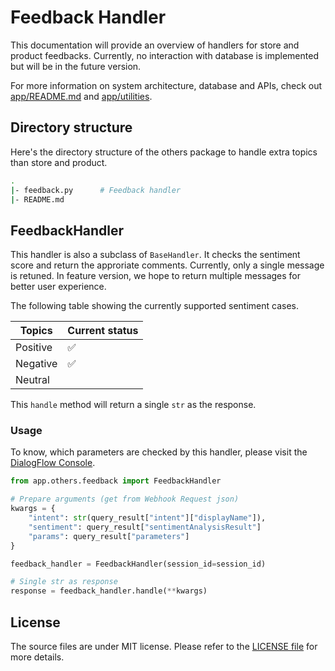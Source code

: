 # Feedback Handler

This documentation will provide an overview of handlers for store and product feedbacks. Currently, no interaction with database is implemented but will be in the future version.

For more information on system architecture, database and APIs, check out [app/README.md](../README.md) and [app/utilities](../utilities/README.md).

## Directory structure

Here's the directory structure of the others package to handle extra topics than store and product.

```bash
.
|- feedback.py      # Feedback handler
|- README.md           
```

## FeedbackHandler

This handler is also a subclass of `BaseHandler`. It checks the sentiment score and return the approriate comments. Currently, only a single message is retuned. In feature version, we hope to return multiple messages for better user experience.

The following table showing the currently supported sentiment cases.

Topics           | Current status
---------------- | --------------  
Positive         | :white_check_mark:
Negative         | :white_check_mark:
Neutral          |

This `handle` method will return a single `str` as the response.

### Usage

To know, which parameters are checked by this handler, please visit the [DialogFlow Console](https://dialogflow.cloud.google.com/#/agent/grocery-chat-bot-v1/intents).

```python
from app.others.feedback import FeedbackHandler

# Prepare arguments (get from Webhook Request json)
kwargs = {
    "intent": str(query_result["intent"]["displayName"]),
    "sentiment": query_result["sentimentAnalysisResult"]
    "params": query_result["parameters"]
}

feedback_handler = FeedbackHandler(session_id=session_id)

# Single str as response
response = feedback_handler.handle(**kwargs)
```

## License

The source files are under MIT license. Please refer to the [LICENSE file](../../LICENSE) for more details.
